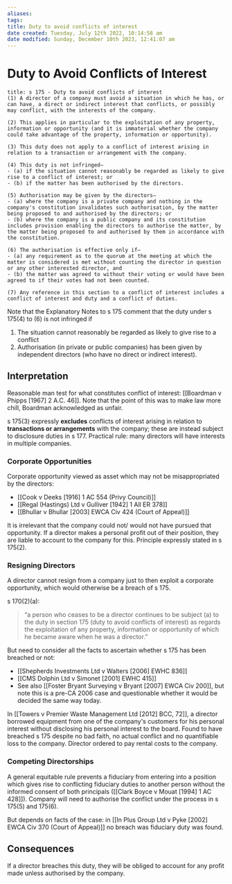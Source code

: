 ```yaml
---
aliases: 
tags: 
title: Duty to avoid conflicts of interest
date created: Tuesday, July 12th 2022, 10:14:58 am
date modified: Sunday, December 10th 2023, 12:41:07 am
---
```


# Duty to Avoid Conflicts of Interest

```ad-statute
title: s 175 - Duty to avoid conflicts of interest
(1) A director of a company must avoid a situation in which he has, or can have, a direct or indirect interest that conflicts, or possibly may conflict, with the interests of the company.

(2) This applies in particular to the exploitation of any property, information or opportunity (and it is immaterial whether the company could take advantage of the property, information or opportunity).

(3) This duty does not apply to a conflict of interest arising in relation to a transaction or arrangement with the company.

(4) This duty is not infringed—
- (a) if the situation cannot reasonably be regarded as likely to give rise to a conflict of interest; or
- (b) if the matter has been authorised by the directors.

(5) Authorisation may be given by the directors—
- (a) where the company is a private company and nothing in the company's constitution invalidates such authorisation, by the matter being proposed to and authorised by the directors; or
- (b) where the company is a public company and its constitution includes provision enabling the directors to authorise the matter, by the matter being proposed to and authorised by them in accordance with the constitution.

(6) The authorisation is effective only if—
- (a) any requirement as to the quorum at the meeting at which the matter is considered is met without counting the director in question or any other interested director, and
- (b) the matter was agreed to without their voting or would have been agreed to if their votes had not been counted.

(7) Any reference in this section to a conflict of interest includes a conflict of interest and duty and a conflict of duties.
```

Note that the Explanatory Notes to s 175 comment that the duty under s 175(4) to (6) is not infringed if

1. The situation cannot reasonably be regarded as likely to give rise to a conflict
2. Authorisation (in private or public companies) has been given by independent directors (who have no direct or indirect interest).

## Interpretation

Reasonable man test for what constitutes conflict of interest: [[Boardman v Phipps [1967] 2 A.C. 46]]. Note that the point of this was to make law more chill, Boardman acknowledged as unfair.

s 175(3) expressly **excludes** conflicts of interest arising in relation to **transactions or arrangements** with the company; these are instead subject to disclosure duties in s 177. Practical rule: many directors will have interests in multiple companies.

### Corporate Opportunities

Corporate opportunity viewed as asset which may not be misappropriated by the directors:

- [[Cook v Deeks [1916] 1 AC 554 (Privy Council)]]
- [[Regal (Hastings) Ltd v Gulliver [1942] 1 All ER 378]]
- [[Bhullar v Bhullar [2003] EWCA Civ 424 (Court of Appeal)]]

It is irrelevant that the company could not/ would not have pursued that opportunity. If a director makes a personal profit out of their position, they are liable to account to the company for this. Principle expressly stated in s 175(2).

### Resigning Directors

A director cannot resign from a company just to then exploit a corporate opportunity, which would otherwise be a breach of s 175.

s 170(2)(a):

>“a person who ceases to be a director continues to be subject (a) to the duty in section 175 (duty to avoid conflicts of interest) as regards the exploitation of any property, information or opportunity of which he became aware when he was a director.”

But need to consider all the facts to ascertain whether s 175 has been breached or not:

- [[Shepherds Investments Ltd v Walters [2006] EWHC 836]]
- [[CMS Dolphin Ltd v Simonet [2001] EWHC 415]]
- See also [[Foster Bryant Surveying v Bryant [2007] EWCA Civ 200]], but note this is a pre-CA 2006 case and questionable whether it would be decided the same way today.

In [[Towers v Premier Waste Management Ltd [2012] BCC, 72]], a director borrowed equipment from one of the company's customers for his personal interest without disclosing his personal interest to the board. Found to have breached s 175 despite no bad faith, no actual conflict and no quantifiable loss to the company. Director ordered to pay rental costs to the company.

### Competing Directorships

A general equitable rule prevents a fiduciary from entering into a position which gives rise to conflicting fiduciary duties to another person without the informed consent of both principals ([[Clark Boyce v Mouat [1994] 1 AC 428]]). Company will need to authorise the conflict under the process in s 175(5) and 175(6).

But depends on facts of the case: in [[In Plus Group Ltd v Pyke [2002] EWCA Civ 370 (Court of Appeal)]] no breach was fiduciary duty was found.

## Consequences

If a director breaches this duty, they will be obliged to account for any profit made unless authorised by the company.
